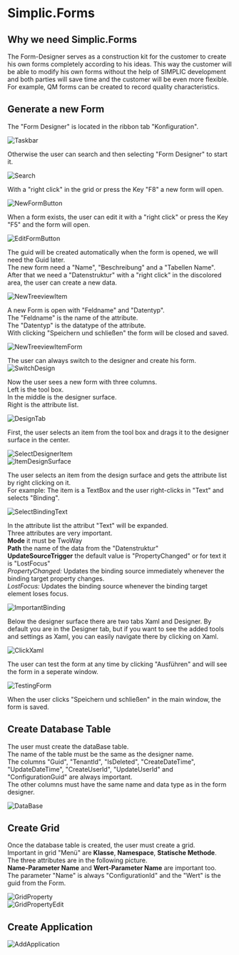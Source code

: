 ﻿# Simplic.Forms
## Why we need Simplic.Forms
The Form-Designer serves as a construction kit for the customer to create his own forms completely according to his ideas.
This way the customer will be able to modify his own forms without the help of SIMPLIC development and both parties will save time and the customer will be even more flexible. For example, QM forms can be created to record quality characteristics. 
## Generate a new Form
The "Form Designer" is located in the ribbon tab "Konfiguration".

![Taskbar](~/images/Forms/taskbar.png)  

Otherwise the user can search and then selecting "Form Designer" to start it.  

![Search](~/images/Forms/searchbar.png)  

With a "right click" in the grid or press the Key "F8" a new form will open.  

![NewFormButton](~/images/Forms/newFormButton.png)  

When a form exists, the user can edit it with a "right click" or press the Key "F5" and the form will open.  

 ![EditFormButton](~/images/Forms/editFormButton.png)  

 The guid will be created automatically when the form is opened, we will need the Guid later.  
 The new form need a "Name", "Beschreibung" and a "Tabellen Name".  
 After that we need a "Datenstruktur" with a "right click" in the discolored area, the user can create a new data.  

![NewTreeviewItem](~/images/Forms/newTreeviewItem.png)  

A new Form is open with "Feldname" and "Datentyp".  
The "Feldname" is the name of the attribute.  
The "Datentyp" is the datatype of the attribute.  
With clicking "Speichern und schließen" the form will be closed and saved.   

![NewTreeviewItemForm](~/images/Forms/newTreeviewItemForm.png)  

The user can always switch to the designer and create his form.
![SwitchDesign](~/images/Forms/switchDesign.png)  

Now the user sees a new form with three columns.  
Left is the tool box.  
In the middle is the designer surface.  
Right is the attribute list.  

![DesignTab](~/images/Forms/designTab.png)  

First, the user selects an item from the tool box and drags it to the designer surface in the center.  

![SelectDesignerItem](~/images/Forms/selectDesignerItem.png)  
![ItemDesignSurface](~/images/Forms/itemDesignSurface.png)  

The user selects an item from the design surface and gets the attribute list by right clicking on it.  
For example: The item is a TextBox and the user right-clicks in "Text" and selects "Binding".  

![SelectBindingText](~/images/Forms/selectBindingText.png)  

In the attribute list the attribut "Text" will be expanded.  
Three attributes are very important.  
**Mode** it must be TwoWay  
**Path** the name of the data from the "Datenstruktur"  
**UpdateSourceTrigger** the default value is "PropertyChanged" or for text it is "LostFocus"  
*PropertyChanged:* Updates the binding source immediately whenever the binding target property changes.  
*LostFocus:* Updates the binding source whenever the binding target element loses focus.  

![ImportantBinding](~/images/Forms/importantBinding.png)  

Below the designer surface there are two tabs Xaml and Designer. By default you are in the Designer tab, but if you want to see the added tools and settings as Xaml,
you can easily navigate there by clicking on Xaml.  

![ClickXaml](~/images/Forms/clickXaml.png)  

The user can test the form at any time by clicking "Ausführen" and will see the form in a seperate window.  

![TestingForm](~/images/Forms/testingForm.png)  

When the user clicks "Speichern und schließen" in the main window, the form is saved.  

## Create Database Table
The user must create the dataBase table.  
The name of the table must be the same as the designer name.  
The columns "Guid", "TenantId", "IsDeleted", "CreateDateTime", "UpdateDateTime", "CreateUserId", "UpdateUserId" and "ConfigurationGuid" are always important.  
The other columns must have the same name and data type as in the form designer.  

![DataBase](~/images/Forms/dataBaseTable.png)  

## Create Grid
Once the database table is created, the user must create a grid.  
Important in grid "Menü" are **Klasse**, **Namespace**, **Statische Methode**.  
The three attributes are in the following picture.  
**Name-Parameter Name** and **Wert-Parameter Name** are important too.  
The parameter "Name" is always "ConfigurationId" and the "Wert" is the guid from the Form.  

![GridProperty](~/images/Forms/gridProperty.png)  
![GridPropertyEdit](~/images/Forms/gridPropertyEdit.png)  

## Create Application
![AddApplication](~/images/Forms/addApplication.png)  
